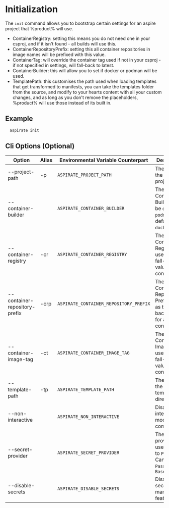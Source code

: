 # Initialization

The `init` command allows you to bootstrap certain settings for an aspire project that %product% will use.

- ContainerRegistry: setting this means you do not need one in your csproj, and if it isn't found - all builds will use this.
- ContainerRepositoryPrefix: setting this all container repositories in image names will be prefixed with this value.
- ContainerTag: will override the container tag used if not in your csproj - if not specified in settings, will fall-back to latest.
- ContainerBuilder: this will allow you to set if docker or podman will be used.
- TemplatePath: this customises the path used when loading templates that get transformed to manifests, you can take the templates folder from the source, and modify to your hearts content with all your custom changes, and as long as you don't remove the placeholders, %product% will use those instead of its built in.

## Example

```bash
  aspirate init
```

## Cli Options (Optional)

| Option                        | Alias | Environmental Variable Counterpart     | Description                                                                       |
|-------------------------------|-------|----------------------------------------|-----------------------------------------------------------------------------------|
| --project-path                | -p    | `ASPIRATE_PROJECT_PATH`                | The path to the aspire project.                                                   |
| --container-builder           |       | `ASPIRATE_CONTAINER_BUILDER`           | The Container Builder: can be `docker` or `podman`. The default is `docker`.      |
| --container-registry          | -cr   | `ASPIRATE_CONTAINER_REGISTRY`          | The Container Registry to use as the fall-back value for all containers.          |
| --container-repository-prefix | -crp  | `ASPIRATE_CONTAINER_REPOSITORY_PREFIX` | The Container Repository Prefix to use as the fall-back value for all containers. |
| --container-image-tag         | -ct   | `ASPIRATE_CONTAINER_IMAGE_TAG`         | The Container Image Tag to use as the fall-back value for all containers.         |
| --template-path               | -tp   | `ASPIRATE_TEMPLATE_PATH`               | The path to the templates directory.                                              |
| --non-interactive             |       | `ASPIRATE_NON_INTERACTIVE`             | Disables interactive mode for the command                                         |
| --secret-provider             |       | `ASPIRATE_SECRET_PROVIDER`             | The secret provider to use. Defaults to `Password`. Can be `Password` or `Base64` |
| --disable-secrets             |       | `ASPIRATE_DISABLE_SECRETS`             | Disables secrets management features.                                             |
